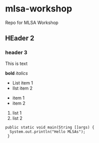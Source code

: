 # mlsa-workshop
Repo for MLSA Workshop

## HEader 2

### header 3

This is text

**bold**
*italics*


- List item 1
- lIst item 2

* item 1
* item 2

1. list 1
2. list 2

```
public static void main(String []args) {
  System.out.println("Hello MLSAs");
 }
 
 ```
